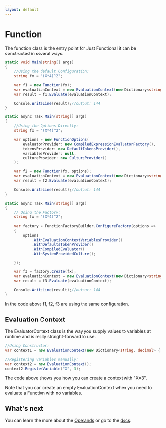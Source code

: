 ```yaml
---
layout: default
---
```


# Function

The function class is the entry point for Just Functional it can be constructed in several ways.

```C#
static void Main(string[] args)
{
    //Using the default Configuration:
    string fx = "(X*4)^2";

    var f1 = new Function(fx);
    var evaluationContext = new EvaluationContext(new Dictionary<string, decimal> { ["X"] = 3 });
    var result = f1.Evaluate(evaluationContext);

    Console.WriteLine(result);//output: 144
}
```

```C#
static async Task Main(string[] args)
{
    //Using the Options Directly:
    string fx = "(X*4)^2";

    var options = new FunctionOptions(
        evaluatorProvider: new CompiledExpressionEvaluatorFactory(),
        tokensProvider: new DefaultTokensProvider(),
        variablesProvider: null,
        cultureProvider: new CultureProvider()
    );

    var f2 = new Function(fx, options);
    var evaluationContext = new EvaluationContext(new Dictionary<string, decimal> { ["X"] = 3 });
    var result = f2.Evaluate(evaluationContext);

    Console.WriteLine(result);//output: 144
}
```

```C#
static async Task Main(string[] args)
{
    // Using the Factory:
    string fx = "(X*4)^2";
    
    var factory = FunctionFactoryBuilder.ConfigureFactory(options =>
    {
        options
            .WithEvaluationContextVariablesProvider()
            .WithDefaultsTokenProvider()
            .WithCompiledEvaluator()
            .WithSystemProvidedCulture();

    });

    var f3 = factory.Create(fx);
    var evaluationContext = new EvaluationContext(new Dictionary<string, decimal> { ["X"] = 3 });
    var result = f3.Evaluate(evaluationContext);

    Console.WriteLine(result);//output: 144
}
```

In the code above f1, f2, f3 are using the same configuration.

## Evaluation Context

The EvaluatorContext class is the way you supply values to variables at runtime and is really straight-forward to use.

```C#
//Using Constructor:
var context1 = new EvaluationContext(new Dictionary<string, decimal> { ["X"] = 3 });

//Registering variables manually:
var context2 = new EvaluationContext();
context2.RegisterVariable("X", 3);
```

The code above shows you how you can create a context with "X=3".

Note that you can create an empty EvaluationContext when you need to evaluate a Function with no variables.

## What's next

You can learn the more about the [Operands](operands.html) or go to the [docs](../).
